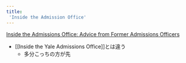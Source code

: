 ```yaml
---
title:
 'Inside the Admission Office'
---
```


[Inside the Admissions Office: Advice from Former Admissions Officers](https://insidetheadmissionsoffice.podbean.com/)
- [[Inside the Yale Admissions Office]]とは違う
    - 多分こっちの方が先
